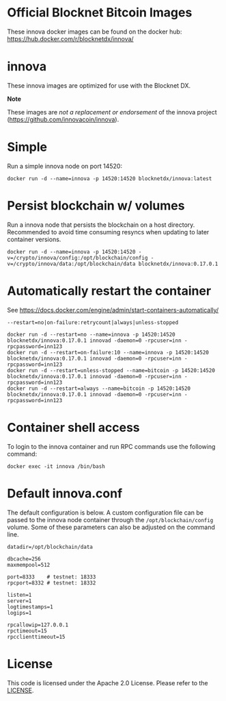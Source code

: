 Official Blocknet Bitcoin Images
=================================

These innova docker images can be found on the docker hub: https://hub.docker.com/r/blocknetdx/innova/

innova
========

These innova images are optimized for use with the Blocknet DX.

**Note**

These images are _not a replacement or endorsement_ of the innova project (https://github.com/innovacoin/innova).


Simple
======

Run a simple innova node on port 14520:
```
docker run -d --name=innova -p 14520:14520 blocknetdx/innova:latest
```


Persist blockchain w/ volumes
=============================

Run a innova node that persists the blockchain on a host directory. Recommended to avoid time consuming resyncs when updating to later container versions.
```
docker run -d --name=innova -p 14520:14520 -v=/crypto/innova/config:/opt/blockchain/config -v=/crypto/innova/data:/opt/blockchain/data blocknetdx/innova:0.17.0.1
```


Automatically restart the container
===================================

See https://docs.docker.com/engine/admin/start-containers-automatically/

`--restart=no|on-failure:retrycount|always|unless-stopped`

```
docker run -d --restart=no --name=innova -p 14520:14520 blocknetdx/innova:0.17.0.1 innovad -daemon=0 -rpcuser=inn -rpcpassword=inn123
docker run -d --restart=on-failure:10 --name=innova -p 14520:14520 blocknetdx/innova:0.17.0.1 innovad -daemon=0 -rpcuser=inn -rpcpassword=inn123
docker run -d --restart=unless-stopped --name=bitcoin -p 14520:14520 blocknetdx/innova:0.17.0.1 innovad -daemon=0 -rpcuser=inn -rpcpassword=inn123
docker run -d --restart=always --name=bitcoin -p 14520:14520 blocknetdx/innova:0.17.0.1 innovad -daemon=0 -rpcuser=inn -rpcpassword=inn123
```


Container shell access
======================

To login to the innova container and run RPC commands use the following command:
```
docker exec -it innova /bin/bash
```


Default innova.conf
=====================

The default configuration is below. A custom configuration file can be passed to the innova  node container through the `/opt/blockchain/config` volume. Some of these parameters can also be adjusted on the command line.
```
datadir=/opt/blockchain/data

dbcache=256
maxmempool=512

port=8333    # testnet: 18333
rpcport=8332 # testnet: 18332

listen=1
server=1
logtimestamps=1
logips=1

rpcallowip=127.0.0.1
rpctimeout=15
rpcclienttimeout=15
```


License
=======

This code is licensed under the Apache 2.0 License. Please refer to the [LICENSE](https://github.com/BlocknetDX/dockerimages/blob/master/LICENSE).